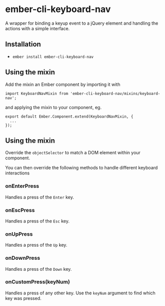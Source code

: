 # ember-cli-keyboard-nav

A wrapper for binding a keyup event to a jQuery element and handling the actions with a simple interface.

## Installation

* `ember install ember-cli-keyboard-nav`

## Using the mixin

Add the mixin an Ember component by importing it with

```
import KeyboardNavMixin from 'ember-cli-keyboard-nav/mixins/keyboard-nav';
```

and applying the mixin to your component, eg.

```
export default Ember.Component.extend(KeyboardNavMixin, {
  ...
});
```

## Using the mixin

Override the `objectSelector` to match a DOM element within your component.

You can then override the following methods to handle different keyboard interactions

### onEnterPress

Handles a press of the `Enter` key.

### onEscPress

Handles a press of the `Esc` key.

### onUpPress

Handles a press of the `Up` key.

### onDownPress

Handles a press of the `Down` key.

### onCustomPress(keyNum)

Handles a press of any other key. Use the `keyNum` argument to find which key was pressed.
